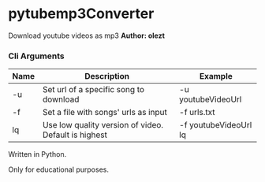 # pytubemp3Converter
Download youtube videos as mp3
**Author: olezt**

### Cli Arguments
Name   |   Description   |   Example
------------ | ------------- | -------------
-u 	  |  Set url of a specific song to download | -u youtubeVideoUrl
-f   |  Set a file with songs' urls as input | -f urls.txt
lq   |  Use low quality version of video. Default is highest | -f youtubeVideoUrl lq

Written in Python.<br>

Only for educational purposes.<br>